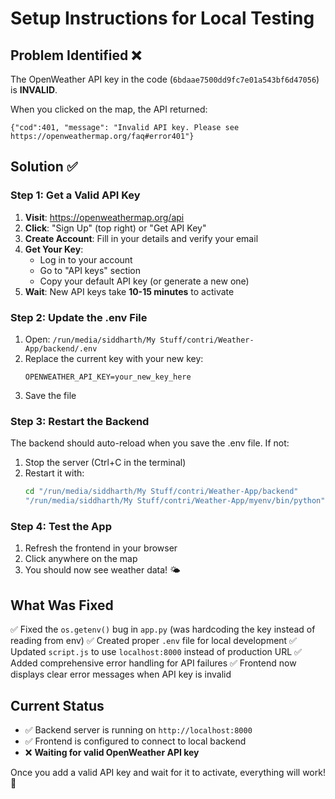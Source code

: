 # Setup Instructions for Local Testing

## Problem Identified ❌

The OpenWeather API key in the code (`6bdaae7500dd9fc7e01a543bf6d47056`) is **INVALID**. 

When you clicked on the map, the API returned:
```
{"cod":401, "message": "Invalid API key. Please see https://openweathermap.org/faq#error401"}
```

## Solution ✅

### Step 1: Get a Valid API Key

1. **Visit**: https://openweathermap.org/api
2. **Click**: "Sign Up" (top right) or "Get API Key"
3. **Create Account**: Fill in your details and verify your email
4. **Get Your Key**: 
   - Log in to your account
   - Go to "API keys" section
   - Copy your default API key (or generate a new one)
5. **Wait**: New API keys take **10-15 minutes** to activate

### Step 2: Update the .env File

1. Open: `/run/media/siddharth/My Stuff/contri/Weather-App/backend/.env`
2. Replace the current key with your new key:
   ```
   OPENWEATHER_API_KEY=your_new_key_here
   ```
3. Save the file

### Step 3: Restart the Backend

The backend should auto-reload when you save the .env file. If not:
1. Stop the server (Ctrl+C in the terminal)
2. Restart it with:
   ```bash
   cd "/run/media/siddharth/My Stuff/contri/Weather-App/backend"
   "/run/media/siddharth/My Stuff/contri/Weather-App/myenv/bin/python" -m uvicorn app:app --reload --host 0.0.0.0 --port 8000
   ```

### Step 4: Test the App

1. Refresh the frontend in your browser
2. Click anywhere on the map
3. You should now see weather data! 🌤️

## What Was Fixed

✅ Fixed the `os.getenv()` bug in `app.py` (was hardcoding the key instead of reading from env)
✅ Created proper `.env` file for local development
✅ Updated `script.js` to use `localhost:8000` instead of production URL
✅ Added comprehensive error handling for API failures
✅ Frontend now displays clear error messages when API key is invalid

## Current Status

- ✅ Backend server is running on `http://localhost:8000`
- ✅ Frontend is configured to connect to local backend
- ❌ **Waiting for valid OpenWeather API key**

Once you add a valid API key and wait for it to activate, everything will work! 🎉
